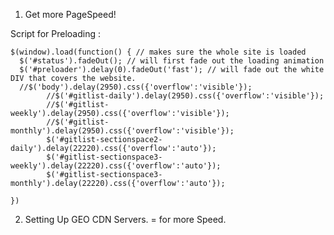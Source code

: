 
1. Get more PageSpeed!

Script for Preloading : 



    $(window).load(function() { // makes sure the whole site is loaded
      $('#status').fadeOut(); // will first fade out the loading animation
      $('#preloader').delay(0).fadeOut('fast'); // will fade out the white DIV that covers the website.
      //$('body').delay(2950).css({'overflow':'visible'});
            //$('#gitlist-daily').delay(2950).css({'overflow':'visible'});
            //$('#gitlist-weekly').delay(2950).css({'overflow':'visible'});
            //$('#gitlist-monthly').delay(2950).css({'overflow':'visible'});
            $('#gitlist-sectionspace2-daily').delay(22220).css({'overflow':'auto'});
            $('#gitlist-sectionspace3-weekly').delay(22220).css({'overflow':'auto'});
            $('#gitlist-sectionspace3-monthly').delay(22220).css({'overflow':'auto'});

    })




2. Setting Up GEO CDN Servers. = for more Speed. 

